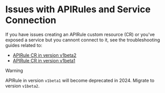 # Issues with APIRules and Service Connection

If you have issues creating an APIRule custom resource (CR) or you've exposed a service but you cannont connect to it, see the troubleshooting guides related to:

- [APIRule CR in version v1beta2](./v1beta2/03-00-basic-diagnostics.md)
- [APIRule CR in version v1beta1](./03-00-basic-diagnostics.md)

> [!WARNING]
> APIRule in version `v1beta1` will become deprecated in 2024. Migrate to version `v1beta2`.